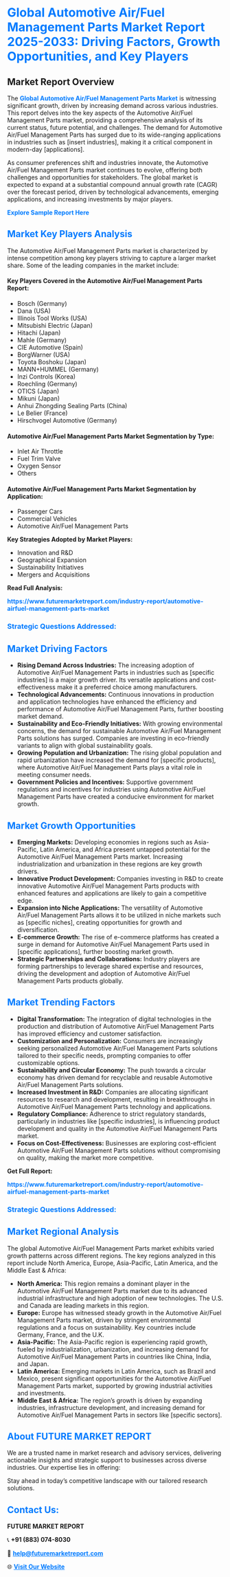 <h1 style="color: #007BFF;">Global Automotive Air/Fuel Management Parts Market Report 2025-2033: Driving Factors, Growth Opportunities, and Key Players</h1>

<section id="overview">
<h2>Market Report Overview</h2>
<p>The <a href="https://www.futuremarketreport.com/industry-report/automotive-airfuel-management-parts-market" style="color: #007BFF; text-decoration: none;"><strong>Global Automotive Air/Fuel Management Parts Market</strong></a> is witnessing significant growth, driven by increasing demand across various industries. This report delves into the key aspects of the Automotive Air/Fuel Management Parts market, providing a comprehensive analysis of its current status, future potential, and challenges. The demand for Automotive Air/Fuel Management Parts has surged due to its wide-ranging applications in industries such as [insert industries], making it a critical component in modern-day [applications].</p>
<p>As consumer preferences shift and industries innovate, the Automotive Air/Fuel Management Parts market continues to evolve, offering both challenges and opportunities for stakeholders. The global market is expected to expand at a substantial compound annual growth rate (CAGR) over the forecast period, driven by technological advancements, emerging applications, and increasing investments by major players.</p>
</section>

<section id="overview">
<p><a href="https://www.futuremarketreport.com/request-sample/reportId=126374" style="color: #007BFF; text-decoration: none;"><strong>Explore Sample Report Here</strong></a></p>
</section>

<section id="key-players">
<h2 style="color: #007BFF;">Market Key Players Analysis</h2>
<p>The Automotive Air/Fuel Management Parts market is characterized by intense competition among key players striving to capture a larger market share. Some of the leading companies in the market include:</p>
<h4>Key Players Covered in the Automotive Air/Fuel Management Parts Report:</h4>
<ul><li>Bosch (Germany)</li><li>Dana (USA)</li><li>Illinois Tool Works (USA)</li><li>Mitsubishi Electric (Japan)</li><li>Hitachi (Japan)</li><li>Mahle (Germany)</li><li>CIE Automotive (Spain)</li><li>BorgWarner (USA)</li><li>Toyota Boshoku (Japan)</li><li>MANN+HUMMEL (Germany)</li><li>Inzi Controls (Korea)</li><li>Roechling (Germany)</li><li>OTICS (Japan)</li><li>Mikuni (Japan)</li><li>Anhui Zhongding Sealing Parts (China)</li><li>Le Belier (France)</li><li>Hirschvogel Automotive (Germany)</li></ul>
<h4>Automotive Air/Fuel Management Parts Market Segmentation by Type:</h4>
<ul><li>Inlet Air Throttle</li><li>Fuel Trim Valve</li><li>Oxygen Sensor</li><li>Others</li></ul>

<h4>Automotive Air/Fuel Management Parts Market Segmentation by Application:</h4>
<ul><li>Passenger Cars</li><li>Commercial Vehicles</li><li>Automotive Air/Fuel Management Parts</li></ul>
<p><strong>Key Strategies Adopted by Market Players:</strong></p>
<ul>
<li>Innovation and R&D</li>
<li>Geographical Expansion</li>
<li>Sustainability Initiatives</li>
<li>Mergers and Acquisitions</li>
</ul>
</section>

<section>
<p><strong>Read Full Analysis: </strong></p><a href="https://www.futuremarketreport.com/industry-report/automotive-airfuel-management-parts-market" style="color: #007BFF; text-decoration: none;"><strong>https://www.futuremarketreport.com/industry-report/automotive-airfuel-management-parts-market</strong></a>
<h3 style="color: #007BFF;">Strategic Questions Addressed:</h3>
</section>

<section id="driving-factors">
<h2 style="color: #007BFF;">Market Driving Factors</h2>
<ul>
<li><strong>Rising Demand Across Industries:</strong> The increasing adoption of Automotive Air/Fuel Management Parts in industries such as [specific industries] is a major growth driver. Its versatile applications and cost-effectiveness make it a preferred choice among manufacturers.</li>
<li><strong>Technological Advancements:</strong> Continuous innovations in production and application technologies have enhanced the efficiency and performance of Automotive Air/Fuel Management Parts, further boosting market demand.</li>
<li><strong>Sustainability and Eco-Friendly Initiatives:</strong> With growing environmental concerns, the demand for sustainable Automotive Air/Fuel Management Parts solutions has surged. Companies are investing in eco-friendly variants to align with global sustainability goals.</li>
<li><strong>Growing Population and Urbanization:</strong> The rising global population and rapid urbanization have increased the demand for [specific products], where Automotive Air/Fuel Management Parts plays a vital role in meeting consumer needs.</li>
<li><strong>Government Policies and Incentives:</strong> Supportive government regulations and incentives for industries using Automotive Air/Fuel Management Parts have created a conducive environment for market growth.</li>
</ul>
</section>

<section id="growth-opportunities">
<h2 style="color: #007BFF;">Market Growth Opportunities</h2>
<ul>
<li><strong>Emerging Markets:</strong> Developing economies in regions such as Asia-Pacific, Latin America, and Africa present untapped potential for the Automotive Air/Fuel Management Parts market. Increasing industrialization and urbanization in these regions are key growth drivers.</li>
<li><strong>Innovative Product Development:</strong> Companies investing in R&D to create innovative Automotive Air/Fuel Management Parts products with enhanced features and applications are likely to gain a competitive edge.</li>
<li><strong>Expansion into Niche Applications:</strong> The versatility of Automotive Air/Fuel Management Parts allows it to be utilized in niche markets such as [specific niches], creating opportunities for growth and diversification.</li>
<li><strong>E-commerce Growth:</strong> The rise of e-commerce platforms has created a surge in demand for Automotive Air/Fuel Management Parts used in [specific applications], further boosting market growth.</li>
<li><strong>Strategic Partnerships and Collaborations:</strong> Industry players are forming partnerships to leverage shared expertise and resources, driving the development and adoption of Automotive Air/Fuel Management Parts products globally.</li>
</ul>
</section>

<section id="trending-factors">
<h2 style="color: #007BFF;">Market Trending Factors</h2>
<ul>
<li><strong>Digital Transformation:</strong> The integration of digital technologies in the production and distribution of Automotive Air/Fuel Management Parts has improved efficiency and customer satisfaction.</li>
<li><strong>Customization and Personalization:</strong> Consumers are increasingly seeking personalized Automotive Air/Fuel Management Parts solutions tailored to their specific needs, prompting companies to offer customizable options.</li>
<li><strong>Sustainability and Circular Economy:</strong> The push towards a circular economy has driven demand for recyclable and reusable Automotive Air/Fuel Management Parts solutions.</li>
<li><strong>Increased Investment in R&D:</strong> Companies are allocating significant resources to research and development, resulting in breakthroughs in Automotive Air/Fuel Management Parts technology and applications.</li>
<li><strong>Regulatory Compliance:</strong> Adherence to strict regulatory standards, particularly in industries like [specific industries], is influencing product development and quality in the Automotive Air/Fuel Management Parts market.</li>
<li><strong>Focus on Cost-Effectiveness:</strong> Businesses are exploring cost-efficient Automotive Air/Fuel Management Parts solutions without compromising on quality, making the market more competitive.</li>
</ul>
</section>

<section>
<p><strong>Get Full Report: </strong></p><a href="https://www.futuremarketreport.com/industry-report/automotive-airfuel-management-parts-market" style="color: #007BFF; text-decoration: none;"><strong>https://www.futuremarketreport.com/industry-report/automotive-airfuel-management-parts-market</strong></a>
<h3 style="color: #007BFF;">Strategic Questions Addressed:</h3>
</section>


<section id="regional-analysis">
<h2 style="color: #007BFF;">Market Regional Analysis</h2>
<p>The global Automotive Air/Fuel Management Parts market exhibits varied growth patterns across different regions. The key regions analyzed in this report include North America, Europe, Asia-Pacific, Latin America, and the Middle East & Africa:</p>
<ul>
<li><strong>North America:</strong> This region remains a dominant player in the Automotive Air/Fuel Management Parts market due to its advanced industrial infrastructure and high adoption of new technologies. The U.S. and Canada are leading markets in this region.</li>
<li><strong>Europe:</strong> Europe has witnessed steady growth in the Automotive Air/Fuel Management Parts market, driven by stringent environmental regulations and a focus on sustainability. Key countries include Germany, France, and the U.K.</li>
<li><strong>Asia-Pacific:</strong> The Asia-Pacific region is experiencing rapid growth, fueled by industrialization, urbanization, and increasing demand for Automotive Air/Fuel Management Parts in countries like China, India, and Japan.</li>
<li><strong>Latin America:</strong> Emerging markets in Latin America, such as Brazil and Mexico, present significant opportunities for the Automotive Air/Fuel Management Parts market, supported by growing industrial activities and investments.</li>
<li><strong>Middle East & Africa:</strong> The region’s growth is driven by expanding industries, infrastructure development, and increasing demand for Automotive Air/Fuel Management Parts in sectors like [specific sectors].</li>
</ul>
</section>

<footer>
<h2 style="color: #007BFF;">About FUTURE MARKET REPORT</h2>
<p>We are a trusted name in market research and advisory services, delivering actionable insights and strategic support to businesses across diverse industries. Our expertise lies in offering:</p>

<p>Stay ahead in today’s competitive landscape with our tailored research solutions.</p>

<h2 style="color: #007BFF;">Contact Us:</h2>
<p><strong>FUTURE MARKET REPORT</strong></p>
<p>📞 <strong>+91 (883) 074-8030</strong></p>
<p>📧 <strong><a href="mailto:help@futuremarketreport.com" style="color: #007BFF;">help@futuremarketreport.com</a></strong></p>
<p>🌐 <strong><a href="https://www.futuremarketreport.com/" style="color: #007BFF;">Visit Our Website</a></strong></p>
</footer>